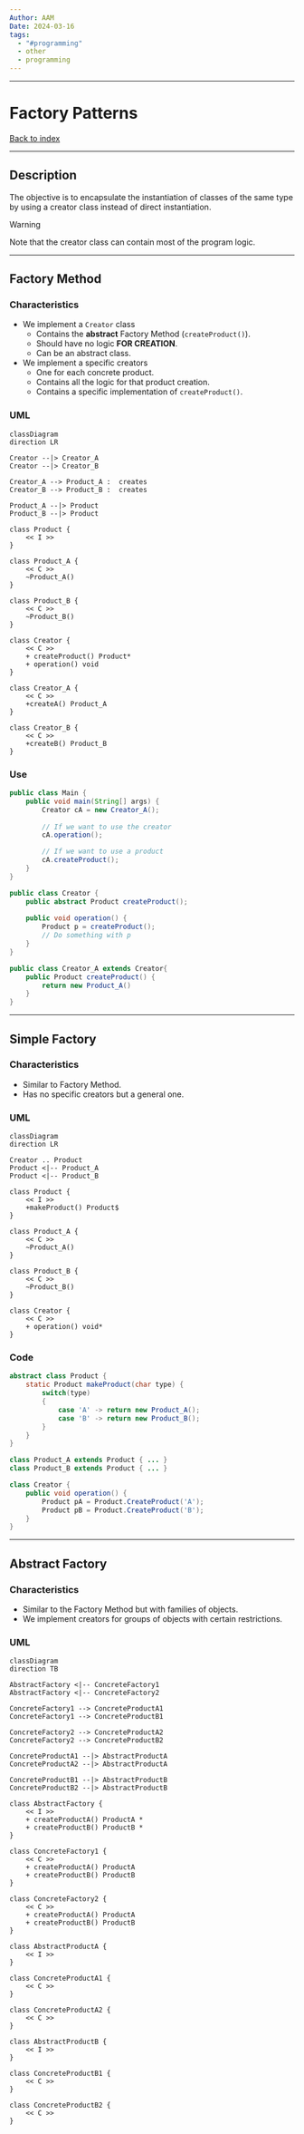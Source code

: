 ```yaml
---
Author: AAM
Date: 2024-03-16
tags:
  - "#programming"
  - other
  - programming
---
```

---
# Factory Patterns

[Back to index](../PATTERNS.md)

---

## Description

The objective is to encapsulate the instantiation of classes of the same type by using a creator class instead of direct instantiation.

> [!WARNING]
> Note that the creator class can contain most of the program logic.

---
## Factory Method

### Characteristics

- We implement a `Creator` class
	- Contains the **abstract** Factory Method (`createProduct()`).
	- Should have no logic **FOR CREATION**.
	- Can be an abstract class.
- We implement a specific creators
	- One for each concrete product.
	- Contains all the logic for that product creation.
	- Contains a specific implementation of `createProduct()`.

### UML

```mermaid
classDiagram
direction LR

Creator --|> Creator_A
Creator --|> Creator_B

Creator_A --> Product_A :  creates 
Creator_B --> Product_B :  creates 

Product_A --|> Product
Product_B --|> Product

class Product {
	<< I >>
}

class Product_A {
	<< C >>
	~Product_A()
}

class Product_B {
	<< C >>
	~Product_B()
}

class Creator {
	<< C >>
	+ createProduct() Product*
	+ operation() void
}

class Creator_A {
	<< C >>
	+createA() Product_A
}

class Creator_B {
	<< C >>
	+createB() Product_B
}

```

### Use

```java
public class Main {
	public void main(String[] args) {
		Creator cA = new Creator_A();
		
		// If we want to use the creator
		cA.operation();

		// If we want to use a product
		cA.createProduct();
	}
}

public class Creator {
	public abstract Product createProduct();
	
	public void operation() {
		Product p = createProduct();
		// Do something with p
	}
}

public class Creator_A extends Creator{
	public Product createProduct() {
		return new Product_A()
	}
}
```

---
## Simple Factory

### Characteristics

- Similar to Factory Method.
- Has no specific creators but a general one.

### UML

```mermaid
classDiagram
direction LR

Creator .. Product
Product <|-- Product_A
Product <|-- Product_B

class Product {
	<< I >>
	+makeProduct() Product$
}

class Product_A {
	<< C >>
	~Product_A()
}

class Product_B {
	<< C >>
	~Product_B()
}

class Creator {
	<< C >>
	+ operation() void*
}
```

### Code

```java
abstract class Product {
	static Product makeProduct(char type) {
		switch(type)
		{
			case 'A' -> return new Product_A();
			case 'B' -> return new Product_B();
		}
	}
}

class Product_A extends Product { ... }
class Product_B extends Product { ... }

class Creator {
	public void operation() {
		Product pA = Product.CreateProduct('A');
		Product pB = Product.CreateProduct('B');
	}
}
```

---
## Abstract Factory
### Characteristics

- Similar to the Factory Method but with families of objects.
- We implement creators for groups of objects with certain restrictions.

### UML

```mermaid
classDiagram
direction TB

AbstractFactory <|-- ConcreteFactory1
AbstractFactory <|-- ConcreteFactory2

ConcreteFactory1 --> ConcreteProductA1
ConcreteFactory1 --> ConcreteProductB1

ConcreteFactory2 --> ConcreteProductA2
ConcreteFactory2 --> ConcreteProductB2

ConcreteProductA1 --|> AbstractProductA
ConcreteProductA2 --|> AbstractProductA

ConcreteProductB1 --|> AbstractProductB
ConcreteProductB2 --|> AbstractProductB

class AbstractFactory {
	<< I >>
	+ createProductA() ProductA *
	+ createProductB() ProductB *
}

class ConcreteFactory1 {
	<< C >>
	+ createProductA() ProductA
	+ createProductB() ProductB
}

class ConcreteFactory2 {
	<< C >>
	+ createProductA() ProductA
	+ createProductB() ProductB
}

class AbstractProductA {
	<< I >>
}

class ConcreteProductA1 {
	<< C >>
}

class ConcreteProductA2 {
	<< C >>
}

class AbstractProductB {
	<< I >>
}

class ConcreteProductB1 {
	<< C >>
}

class ConcreteProductB2 {
	<< C >>
}
```